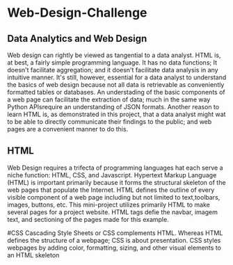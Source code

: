 # Web-Design-Challenge

## Data Analytics and Web Design
Web design can rightly be viewed as tangential to a data analyst. HTML is, at best, a fairly simple programming language. It has no data functions; It doesn't facilitate aggregation; and it doesn't facilitate data analysis in any intuitive manner. It's still, however, essential for a data analyst to understand the basics of web design because not all data is retrievable as conveniently formatted tables or databases. An understading of the basic components of a web page can facilitate the extraction of data; much in the same way  Python APIsrequire an understanding of JSON formats. 
Another reason to learn HTML is, as demonstrated in this project, that a data analyst might wat to be able to directly communicate their findings to the public; and web pages are a convenient manner to do this. 

## HTML
Web Design requires a trifecta of programming languages hat each serve a niche function: HTML, CSS, and Javascript. Hypertext Markup Language (HTML)  is important primarily because it forms the structural skeleton of the web pages that populate the Internet. HTML defines the outline of every visible component of a web page including but not limited to text,toolbars, images, buttons, etc. This mini-project utilizes primarily HTML to make several pages for a project website. HTML tags defie the navbar, imagem text, and sectioning of the pages made for this example. 

#CSS
Cascading Style Sheets or CSS complements HTML. Whereas HTML defines the structure of a webpage; CSS is about presentation. CSS styles webpages by adding color, formatting, sizing, and other visual elements to an HTML skeleton
